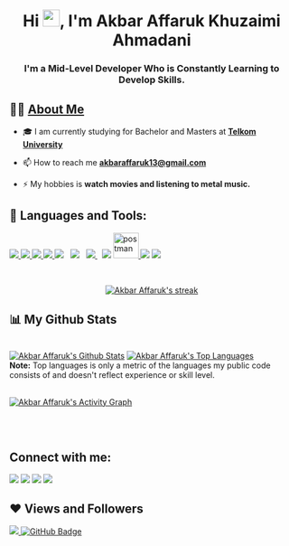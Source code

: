<h1 align="center">Hi <img src="https://raw.githubusercontent.com/MartinHeinz/MartinHeinz/master/wave.gif" width="30px">, I'm Akbar Affaruk Khuzaimi Ahmadani</h1>
<h3 align="center">I'm a Mid-Level Developer Who is Constantly Learning to Develop Skills.</h3>

## 🙋‍♂️ **[About Me](https://akbaraffaruk.tech/)**

- 🎓 I am currently studying for Bachelor and Masters at **[Telkom University](https://telkomuniversity.ac.id/)**

- 📫 How to reach me **akbaraffaruk13@gmail.com**

- ⚡ My hobbies is **watch movies and listening to metal music.**

## 🚀 Languages and Tools:

<p align="left">
    <a href="https://www.w3.org/html/" target="_blank"> <img src="https://img.icons8.com/color/48/000000/html-5.png"/> </a> 
    <a href="https://www.w3schools.com/css/" target="_blank"> <img src="https://img.icons8.com/color/48/000000/css3.png"/> </a> 
    <a href="https://developer.mozilla.org/en-US/docs/Web/JavaScript" target="_blank"> <img src="https://img.icons8.com/color/48/000000/javascript.png"/> </a> 
    <a href="https://getbootstrap.com" target="_blank"> <img src="https://img.icons8.com/color/48/000000/bootstrap.png"/> </a>
    <a style="padding-right:8px;" href="https://php.net" target="_blank"> <img src="https://img.icons8.com/offices/52/000000/php-logo.png"/></a>
    <a style="padding-right:8px;" href="https://laravel.com"><img src="https://img.icons8.com/fluency/48/000000/laravel.png"/></a>
    <a style="padding-right:8px;" href="https://www.mysql.com/" target="_blank"> <img src="https://img.icons8.com/fluent/50/000000/mysql-logo.png"/> </a>
    <a href="https://www.postgresql.org/"><img src="https://img.icons8.com/color/48/000000/postgreesql.png"/></a>
    <a href="https://postman.com" target="_blank"> <img src="https://www.vectorlogo.zone/logos/getpostman/getpostman-icon.svg" alt="postman" width="45" height="45"/> </a>   
    <a href="https://git-scm.com/" target="_blank"> <img src="https://img.icons8.com/color/48/000000/git.png"/></a>
    <a href="https://digitalocean.com" target="_blank"><img src="https://img.icons8.com/ios-filled/50/000000/digitalocean.png"/></a>
</p>

<!-- [![React Badge](https://img.shields.io/badge/-React-61DBFB?style=for-the-badge&labelColor=black&logo=react&logoColor=61DBFB)](#)  [![Javascript Badge](https://img.shields.io/badge/-Javascript-F0DB4F?style=for-the-badge&labelColor=black&logo=javascript&logoColor=F0DB4F)](#) [![Typescript Badge](https://img.shields.io/badge/-Typescript-007acc?style=for-the-badge&labelColor=black&logo=typescript&logoColor=007acc)](#) [![Nodejs Badge](https://img.shields.io/badge/-Nodejs-3C873A?style=for-the-badge&labelColor=black&logo=node.js&logoColor=3C873A)](#) [![GraphQL Badge](https://img.shields.io/badge/-GraphQl-e535ab?style=for-the-badge&labelColor=black&logo=node.js&logoColor=e535ab)](#) -->
<br/>

<p align="center">
    <a href="https://github.com/akbaraffaruk/github-readme-streak-stats">
        <img title="🔥 Get streak stats for your profile at git.io/streak-stats" alt="Akbar Affaruk's streak" src="https://github-readme-streak-stats.herokuapp.com/?user=akbaraffaruk&theme=black-ice&hide_border=true&stroke=0000&background=060A0CD0"/>
    </a>
</p>

## 📊 My Github Stats

  <br/>
    <a href="https://github.com/akbaraffaruk/github-readme-stats"><img alt="Akbar Affaruk's Github Stats" src="https://github-readme-stats.vercel.app/api?username=akbaraffaruk&show_icons=true&count_private=true&theme=react&hide_border=true&bg_color=0D1117" /></a>
  <a href="https://github.com/akbaraffaruk/github-readme-stats"><img alt="Akbar Affaruk's Top Languages" src="https://github-readme-stats.vercel.app/api/top-langs/?username=akbaraffaruk&langs_count=8&count_private=true&layout=compact&theme=react&hide_border=true&bg_color=0D1117" /></a>
  <br/>
  <b>Note:</b> Top languages is only a metric of the languages my public code consists of and doesn't reflect experience or skill level.


<br/>
<br/>

<a href="https://github.com/akbaraffaruk/github-readme-activity-graph"><img alt="Akbar Affaruk's Activity Graph" src="https://activity-graph.herokuapp.com/graph?username=akbaraffaruk&bg_color=0D1117&color=5BCDEC&line=5BCDEC&point=FFFFFF&hide_border=true" /></a>

<br/>
<br/>

## Connect with me:

<p align="left">

<a href = "https://www.linkedin.com/in/akbar-affaruk-khuzaimi-ahmadani-410812206/"><img src="https://img.icons8.com/fluent/48/000000/linkedin.png"/></a>
<a href = "https://www.instagram.com/afkaa_/"><img src="https://img.icons8.com/fluent/48/000000/instagram-new.png"/></a>
<a href="https://www.facebook.com/afka.best/"><img src="https://img.icons8.com/color/48/000000/facebook-new.png"/></a>
<a href="mailto:akbaraffaruk13@gmail.com"><img src="https://img.icons8.com/fluency/48/000000/gmail-new.png"/></a>

</p>

## ❤ Views and Followers

<a href="https://github.com/Meghna-DAS/github-profile-views-counter">
    <img src="https://komarev.com/ghpvc/?username=akbaraffaruk">
</a>
<a href="https://github.com/akbaraffaruk?tab=followers"><img src="https://img.shields.io/github/followers/akbaraffaruk?label=Followers&style=social" alt="GitHub Badge"></a>
